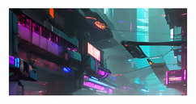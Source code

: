 <div align="center">
<img valign="middle" src="https://raw.githubusercontent.com/blacktop/blacktop/main/cyberpunk.png" alt="blacktop" width="70%"/>
</div>